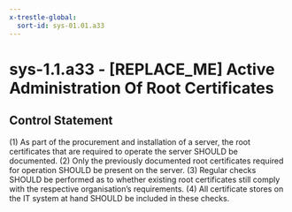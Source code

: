 ```yaml
---
x-trestle-global:
  sort-id: sys-01.01.a33
---
```


# sys-1.1.a33 - \[REPLACE_ME\] Active Administration Of Root Certificates

## Control Statement

(1) As part of the procurement and installation of a server, the root certificates that are
required to operate the server SHOULD be documented. (2) Only the previously documented root
certificates required for operation SHOULD be present on the server. (3) Regular checks SHOULD
be performed as to whether existing root certificates still comply with the respective
organisation’s requirements. (4) All certificate stores on the IT system at hand SHOULD be
included in these checks.
